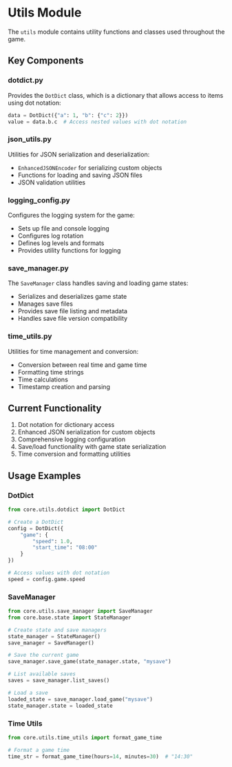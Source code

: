 # Utils Module

The `utils` module contains utility functions and classes used throughout the game.

## Key Components

### dotdict.py

Provides the `DotDict` class, which is a dictionary that allows access to items using dot notation:

```python
data = DotDict({"a": 1, "b": {"c": 2}})
value = data.b.c  # Access nested values with dot notation
```

### json_utils.py

Utilities for JSON serialization and deserialization:

- `EnhancedJSONEncoder` for serializing custom objects
- Functions for loading and saving JSON files
- JSON validation utilities

### logging_config.py

Configures the logging system for the game:

- Sets up file and console logging
- Configures log rotation
- Defines log levels and formats
- Provides utility functions for logging

### save_manager.py

The `SaveManager` class handles saving and loading game states:

- Serializes and deserializes game state
- Manages save files
- Provides save file listing and metadata
- Handles save file version compatibility

### time_utils.py

Utilities for time management and conversion:

- Conversion between real time and game time
- Formatting time strings
- Time calculations
- Timestamp creation and parsing

## Current Functionality

1. Dot notation for dictionary access
2. Enhanced JSON serialization for custom objects
3. Comprehensive logging configuration
4. Save/load functionality with game state serialization
5. Time conversion and formatting utilities

## Usage Examples

### DotDict

```python
from core.utils.dotdict import DotDict

# Create a DotDict
config = DotDict({
    "game": {
        "speed": 1.0,
        "start_time": "08:00"
    }
})

# Access values with dot notation
speed = config.game.speed
```

### SaveManager

```python
from core.utils.save_manager import SaveManager
from core.base.state import StateManager

# Create state and save managers
state_manager = StateManager()
save_manager = SaveManager()

# Save the current game
save_manager.save_game(state_manager.state, "mysave")

# List available saves
saves = save_manager.list_saves()

# Load a save
loaded_state = save_manager.load_game("mysave")
state_manager.state = loaded_state
```

### Time Utils

```python
from core.utils.time_utils import format_game_time

# Format a game time
time_str = format_game_time(hours=14, minutes=30)  # "14:30"
```
